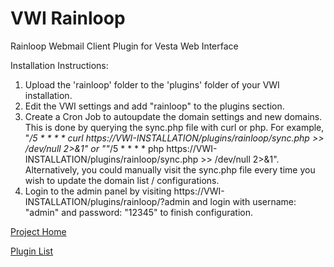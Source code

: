 # VWI Rainloop
Rainloop Webmail Client Plugin for Vesta Web Interface

Installation Instructions:

1. Upload the 'rainloop' folder to the 'plugins' folder of your VWI installation.
2. Edit the VWI settings and add "rainloop" to the plugins section.
3. Create a Cron Job to autoupdate the domain settings and new domains. This is done by querying the sync.php file with curl or php. For example, "*/5 * * * * curl https://VWI-INSTALLATION/plugins/rainloop/sync.php >> /dev/null 2>&1" or ""*/5 * * * * php https://VWI-INSTALLATION/plugins/rainloop/sync.php >> /dev/null 2>&1". Alternatively, you could manually visit the sync.php file every time you wish to update the domain list / configurations.
4. Login to the admin panel by visiting https://VWI-INSTALLATION/plugins/rainloop/?admin and login with username: "admin" and password: "12345" to finish configuration.

[Project Home](https://github.com/cdgco/vestawebinterface)

[Plugin List](https://github.com/cdgco/VestaWebInterface/tree/master/plugins)
